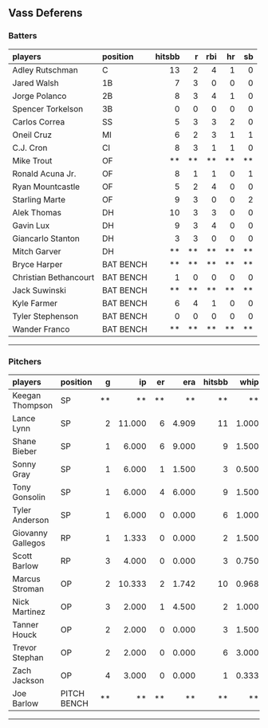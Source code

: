 ## Vass Deferens

### Batters

 
|players               |position  | hitsbb|  r| rbi| hr| sb| 
|:---------------------|:---------|------:|--:|---:|--:|--:| 
|Adley Rutschman       |C         |     13|  2|   4|  1|  0| 
|Jared Walsh           |1B        |      7|  3|   0|  0|  0| 
|Jorge Polanco         |2B        |      8|  3|   4|  1|  0| 
|Spencer Torkelson     |3B        |      0|  0|   0|  0|  0| 
|Carlos Correa         |SS        |      5|  3|   3|  2|  0| 
|Oneil Cruz            |MI        |      6|  2|   3|  1|  1| 
|C.J. Cron             |CI        |      8|  3|   1|  1|  0| 
|Mike Trout            |OF        |     **| **|  **| **| **| 
|Ronald Acuna Jr.      |OF        |      8|  1|   1|  0|  1| 
|Ryan Mountcastle      |OF        |      5|  2|   4|  0|  0| 
|Starling Marte        |OF        |      9|  3|   0|  0|  2| 
|Alek Thomas           |DH        |     10|  3|   3|  0|  0| 
|Gavin Lux             |DH        |      9|  3|   4|  0|  0| 
|Giancarlo Stanton     |DH        |      3|  3|   0|  0|  0| 
|Mitch Garver          |DH        |     **| **|  **| **| **| 
|Bryce Harper          |BAT BENCH |     **| **|  **| **| **| 
|Christian Bethancourt |BAT BENCH |      1|  0|   0|  0|  0| 
|Jack Suwinski         |BAT BENCH |     **| **|  **| **| **| 
|Kyle Farmer           |BAT BENCH |      6|  4|   1|  0|  0| 
|Tyler Stephenson      |BAT BENCH |      0|  0|   0|  0|  0| 
|Wander Franco         |BAT BENCH |     **| **|  **| **| **| 


* * *

### Pitchers

 
|players           |position    |  g|     ip| er|   era| hitsbb|  whip| so|  w| sv| 
|:-----------------|:-----------|--:|------:|--:|-----:|------:|-----:|--:|--:|--:| 
|Keegan Thompson   |SP          | **|     **| **|    **|     **|    **| **| **| **| 
|Lance Lynn        |SP          |  2| 11.000|  6| 4.909|     11| 1.000| 12|  0|  0| 
|Shane Bieber      |SP          |  1|  6.000|  6| 9.000|      9| 1.500|  4|  0|  0| 
|Sonny Gray        |SP          |  1|  6.000|  1| 1.500|      3| 0.500|  7|  1|  0| 
|Tony Gonsolin     |SP          |  1|  6.000|  4| 6.000|      9| 1.500|  4|  0|  0| 
|Tyler Anderson    |SP          |  1|  6.000|  0| 0.000|      6| 1.000|  6|  0|  0| 
|Giovanny Gallegos |RP          |  1|  1.333|  0| 0.000|      2| 1.500|  1|  0|  0| 
|Scott Barlow      |RP          |  3|  4.000|  0| 0.000|      3| 0.750|  2|  1|  0| 
|Marcus Stroman    |OP          |  2| 10.333|  2| 1.742|     10| 0.968| 11|  0|  0| 
|Nick Martinez     |OP          |  3|  2.000|  1| 4.500|      2| 1.000|  0|  0|  0| 
|Tanner Houck      |OP          |  2|  2.000|  0| 0.000|      3| 1.500|  1|  0|  0| 
|Trevor Stephan    |OP          |  2|  2.000|  0| 0.000|      6| 3.000|  4|  1|  0| 
|Zach Jackson      |OP          |  4|  3.000|  0| 0.000|      1| 0.333|  5|  0|  1| 
|Joe Barlow        |PITCH BENCH | **|     **| **|    **|     **|    **| **| **| **| 


* * *


